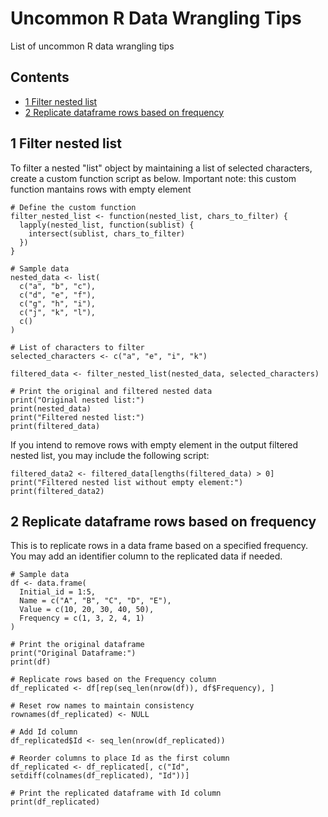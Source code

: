 # Uncommon R Data Wrangling Tips
List of uncommon R data wrangling tips

## Contents
- [1 Filter nested list](#1-Filter-nested-list)
- [2 Replicate dataframe rows based on frequency](#2-Replicate-dataframe-rows-based-on-frequency)


## 1 Filter nested list
To filter a nested "list" object by maintaining a list of selected characters, create a custom function script as below. Important note: this custom function mantains rows with empty element

```
# Define the custom function
filter_nested_list <- function(nested_list, chars_to_filter) {
  lapply(nested_list, function(sublist) {
    intersect(sublist, chars_to_filter)
  })
}

# Sample data
nested_data <- list(
  c("a", "b", "c"),
  c("d", "e", "f"),
  c("g", "h", "i"),
  c("j", "k", "l"),
  c()
)

# List of characters to filter
selected_characters <- c("a", "e", "i", "k")

filtered_data <- filter_nested_list(nested_data, selected_characters)

# Print the original and filtered nested data
print("Original nested list:")
print(nested_data)
print("Filtered nested list:")
print(filtered_data)

```

If you intend to remove rows with empty element in the output filtered nested list, you may include the following script:
```
filtered_data2 <- filtered_data[lengths(filtered_data) > 0]
print("Filtered nested list without empty element:")
print(filtered_data2)
```

## 2 Replicate dataframe rows based on frequency
This is to replicate rows in a data frame based on a specified frequency. 
You may add an identifier column to the replicated data if needed.

```
# Sample data
df <- data.frame(
  Initial_id = 1:5,
  Name = c("A", "B", "C", "D", "E"),
  Value = c(10, 20, 30, 40, 50),
  Frequency = c(1, 3, 2, 4, 1)
)

# Print the original dataframe
print("Original Dataframe:")
print(df)

# Replicate rows based on the Frequency column
df_replicated <- df[rep(seq_len(nrow(df)), df$Frequency), ]

# Reset row names to maintain consistency
rownames(df_replicated) <- NULL

# Add Id column
df_replicated$Id <- seq_len(nrow(df_replicated))

# Reorder columns to place Id as the first column
df_replicated <- df_replicated[, c("Id", setdiff(colnames(df_replicated), "Id"))]

# Print the replicated dataframe with Id column
print(df_replicated)
```

